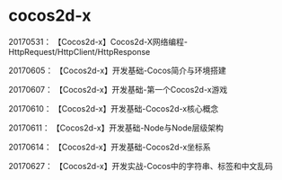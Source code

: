 # cocos2d-x

20170531：
【Cocos2d-x】Cocos2d-X网络编程-HttpRequest/HttpClient/HttpResponse  

20170605：
【Cocos2d-x】开发基础-Cocos简介与环境搭建

20170607：
【Cocos2d-x】开发基础-第一个Cocos2d-x游戏

20170610：
【Cocos2d-x】开发基础-Cocos2d-x核心概念

20170611：
【Cocos2d-x】开发基础-Node与Node层级架构

20170614：
【Cocos2d-x】开发基础-Cocos2d-x坐标系

20170627：
【Cocos2d-x】开发实战-Cocos中的字符串、标签和中文乱码
